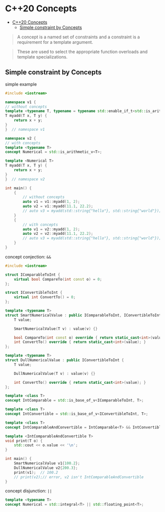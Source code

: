 # C++20 Concepts

- [C++20 Concepts](#c20-concepts)
  - [Simple constraint by Concepts](#simple-constraint-by-concepts)

> A concept is a named set of constraints and a constraint is a requirement for a template argument. 

> These are used to select the appropriate function overloads and template specializations.

## Simple constraint by Concepts

simple example

```cpp
#include <iostream>

namespace v1 {
// without concepts
template <typename T, typename = typename std::enable_if_t<std::is_arithmetic_v<T>, T>>
T myadd(T x, T y) {
    return x + y;
}
}  // namespace v1

namespace v2 {
// with concepts
template <typename T>
concept Numerical = std::is_arithmetic_v<T>;

template <Numerical T>
T myadd(T x, T y) {
    return x + y;
}
}  // namespace v2

int main() {
    {
        // without concepts
        auto v1 = v1::myadd(1, 2);
        auto v2 = v1::myadd(11.1, 22.2);
        // auto v3 = myadd(std::string{"hello"}, std::string{"world"});  // error
    }
    {
        // with concepts
        auto v1 = v2::myadd(1, 2);
        auto v2 = v2::myadd(11.1, 22.2);
        // auto v3 = myadd(std::string{"hello"}, std::string{"world"});  // error
    }
}
```

concept conjection: `&&`

```cpp
#include <iostream>

struct IComparableToInt {
    virtual bool CompareTo(int const o) = 0;
};

struct IConvertibleToInt {
    virtual int ConvertTo() = 0;
};

template <typename T>
struct SmartNumericalValue : public IComparableToInt, IConvertibleToInt {
    T value;

    SmartNumericalValue(T v) : value(v) {}

    bool CompareTo(int const o) override { return static_cast<int>(value) == o; }
    int ConvertTo() override { return static_cast<int>(value); }
};

template <typename T>
struct DullNumericalValue : public IConvertibleToInt {
    T value;

    DullNumericalValue(T v) : value(v) {}

    int ConvertTo() override { return static_cast<int>(value); }
};

template <class T>
concept IntComparable = std::is_base_of_v<IComparableToInt, T>;

template <class T>
concept IntConvertible = std::is_base_of_v<IConvertibleToInt, T>;

template <class T>
concept IntComparableAndConvertible = IntComparable<T> && IntConvertible<T>;

template <IntComparableAndConvertible T>
void print(T o) {
    std::cout << o.value << '\n';
}

int main() {
    SmartNumericalValue v1{100.2};
    DullNumericalValue v2{200.3};
    print(v1);  // 100.2
    // print(v2);// error, v2 isn't IntComparableAndConvertible
}
```

concept disjunction: `||`

```cpp
template <typename T>
concept Numerical = std::integral<T> || std::floating_point<T>;
```